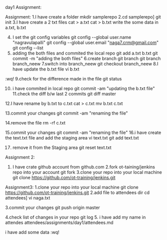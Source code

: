 day1 Assignment:

Assignment:
1.I have create a folder 
 mkdir samplerepo
2.cd samplerepo] git init 
3.I have create a 2 txt files
cat > a.txt
cat > b.txt
write the some data in a.txt, b.txt

4. I set the git config variables
  git config --global user.name "nagravulapalli"
  git config --global user.email "naga7.crm@gmail.com"
  git config --list
5. adding the both files and commited the local repo
  git add a.txt b.txt
  git commit -m "adding the both files"
6.create branch 
  git branch <branchname>
  git branch branch_neew
7.switch into branch_neew
  git checkout branch_neew
8.I have update the b.txt file
 vi b.txt

:wq!
9.check for the difference made in the file 
  git status

10. i have commited in local repo
  git commit -am "updating the b.txt file" 
11.check the diff b/w last 2 commits
 git diff master

12.I have rename by b.txt to c.txt
cat > c.txt
mv b.txt c.txt

13.commit your changes 
   git commit -am "renaming the file"

14.remove the file
   rm  -rf c.txt

15.commit your changes 
   git commit -am "renaming the file"
16.i have create the text.txt file and add the staging area
 vi text.txt
 git add text.txt

17. remove it from the Staging area
    git reset text.txt

Assignment 2:

1. I have crate github account from github.com
2.fork ot-taining/jenkins repo into your account
  git fork
3.clone your repo into your local machine
  git clone https://github.com/ot-training/jenkins.git

Assignment3:
1.clone your repo into your local machine
  git clone https://github.com/ot-training/jenkins.git
2.add file to attendees dir 
cd attendees] vi naga.txt

3.commit your changes 
 git push origin master

4.check list of changes in your repo
git log 
 5. i have add my name in attendes attendees/assignments/day1/attendees.md

i have add some data
:wq!




  
